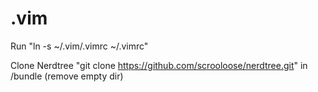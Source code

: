 # .vim

Run "ln -s ~/.vim/.vimrc ~/.vimrc"

Clone Nerdtree "git clone https://github.com/scrooloose/nerdtree.git" in /bundle (remove empty dir)
